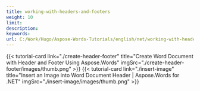 ```yaml
---
title: working-with-headers-and-footers
weight: 10
limit:
description:
keywords:
url: C:/Work/Hugo/Aspose-Words-Tutorials/english/net/working-with-headers-and-footers
---
```

{{< tutorial-card link="./create-header-footer" title="Create Word Document with Header and Footer Using Aspose.Words" imgSrc="./create-header-footer/images/thumb.png" >}}
{{< tutorial-card link="./insert-image" title="Insert an Image into Word Document Header | Aspose.Words for .NET" imgSrc="./insert-image/images/thumb.png" >}}
